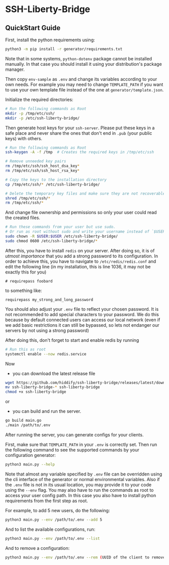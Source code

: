 # SSH-Liberty-Bridge

## QuickStart Guide

First, install the python requirements using:

```bash
python3 -m pip install -r generator/requirements.txt
```

Note that in some systems, `python-dotenv` package cannot be installed manually. In that
case you should install it using your distribution's package manager.

Then copy `env-sample` as `.env` and change its variables according to your
own needs. For example you may need to change `TEMPLATE_PATH` if you want to
use your own template file instead of the one at `generator/template.json`.

Initialize the required directories:
```bash
# Run the following commands as Root
mkdir -p /tmp/etc/ssh/
mkdir -p /etc/ssh-liberty-bridge/
```

Then generate host keys for your `ssh-server`. Please put these keys in a safe
place and never share the ones that don't end in `.pub` (your public keys) with others.

```bash
# Run the following commands as Root
ssh-keygen -A -f /tmp  # Creates the required keys in /tmp/etc/ssh

# Remove unneeded key pairs
rm /tmp/etc/ssh/ssh_host_dsa_key*
rm /tmp/etc/ssh/ssh_host_rsa_key*

# Copy the keys to the installation directory
cp /tmp/etc/ssh/* /etc/ssh-liberty-bridge/

# Delete the temporary key files and make sure they are not recoverable
shred /tmp/etc/ssh/*
rm /tmp/etc/ssh/*
```

And change file ownership and permissions so only your user could read the created files.
```bash
# Run these commands from your user but use sudo.
# Or run as root without sudo and write your username instead of `$USER`
sudo chown -R $USER:$USER /etc/ssh-liberty-bridge/
sudo chmod 0600 /etc/ssh-liberty-bridge/*
```

After this, you have to install `redis` on your server. After doing so, it is of *utmost importance*
that you add a strong password to its configuration. In order to achieve this, you have to
navigate to `/etc/redis/redis.conf` and edit the following line
(in my installation, this is line 1036, it may not be exactly this for you)

```
# requirepass foobard
```

to something like:

```
requirepass my_strong_and_long_password
```

You should also adjust your `.env` file to reflect your chosen password. It is not recommended to
add special characters to your password. We do this because by default connected users can access
our local network (even if we add basic restrictions it can still be bypassed,
so lets not endanger our servers by not using a strong password)

After doing this, don't forget to start and enable redis by running

```bash
# Run this as root
systemctl enable --now redis.service
```

Now 
- you can download the latest release file 
```bash
wget https://github.com/hiddify/ssh-liberty-bridge/releases/latest/download/ssh-liberty-bridge-$(dpkg --print-architecture)
mv ssh-liberty-bridge-* ssh-liberty-bridge
chmod +x ssh-liberty-bridge
```
or 
- you can build and run the server.

```bash
go build main.go
./main /path/to/.env
```

After running the server, you can generate configs for your clients.

First, make sure that `TEMPLATE_PATH` in your `.env` is correctly set.
Then run the following command to see the supported commands by your configuration generator:

```bash
python3 main.py --help
```

Note that almost any variable specified by `.env` file can be overridden using the cli interface
of the generator or normal environmental variables. Also if the `.env` file is not in its usual
location, you may provide it to your code using the `--env` flag. You may also have to run the commands as root to access your user config path. In this case you also have to install python requirements from the first step as root.

For example, to add 5 new users, do the following:

```bash
python3 main.py --env /path/to/.env --add 5
```

And to list the available configurations, run:

```bash
python3 main.py --env /path/to/.env --list
```

And to remove a configuration:

```bash
python3 main.py --env /path/to/.env --rem (UUID of the client to remove from above)
```

